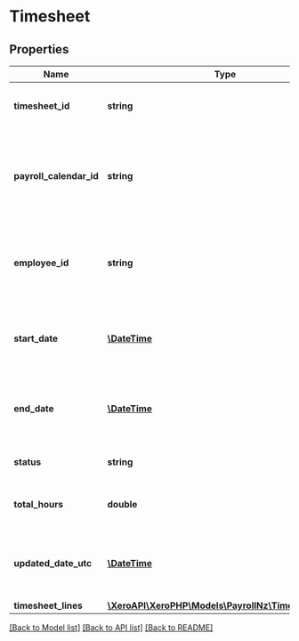 # Timesheet

## Properties
Name | Type | Description | Notes
------------ | ------------- | ------------- | -------------
**timesheet_id** | **string** | The Xero identifier for a Timesheet | [optional] 
**payroll_calendar_id** | **string** | The Xero identifier for the Payroll Calendar that the Timesheet applies to | 
**employee_id** | **string** | The Xero identifier for the Employee that the Timesheet is for | 
**start_date** | [**\DateTime**](\DateTime.md) | The Start Date of the Timesheet period (YYYY-MM-DD) | 
**end_date** | [**\DateTime**](\DateTime.md) | The End Date of the Timesheet period (YYYY-MM-DD) | 
**status** | **string** | Status of the timesheet | [optional] 
**total_hours** | **double** | The Total Hours of the Timesheet | [optional] 
**updated_date_utc** | [**\DateTime**](\DateTime.md) | The UTC date time that the Timesheet was last updated | [optional] 
**timesheet_lines** | [**\XeroAPI\XeroPHP\Models\PayrollNz\TimesheetLine[]**](TimesheetLine.md) |  | [optional] 

[[Back to Model list]](../README.md#documentation-for-models) [[Back to API list]](../README.md#documentation-for-api-endpoints) [[Back to README]](../README.md)



